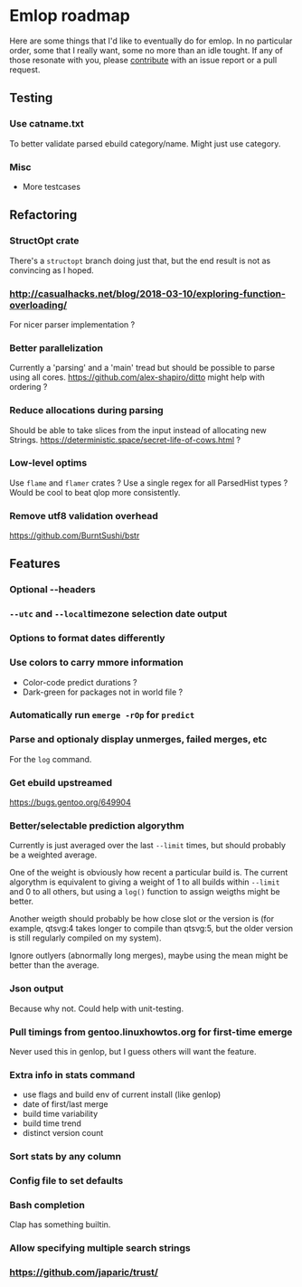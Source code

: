 # Emlop roadmap
Here are some things that I'd like to eventually do for emlop. In no particular order, some that I
really want, some no more than an idle tought. If any of those resonate with you, please
[contribute](CONTRIBUTING.md) with an issue report or a pull request.

## Testing
### Use catname.txt
To better validate parsed ebuild category/name. Might just use category.
### Misc
* More testcases

## Refactoring
### StructOpt crate
There's a `structopt` branch doing just that, but the end result is not as convincing as I hoped.
### http://casualhacks.net/blog/2018-03-10/exploring-function-overloading/
For nicer parser implementation ?
### Better parallelization
Currently a 'parsing' and a 'main' tread but should be possible to parse using all cores.
https://github.com/alex-shapiro/ditto might help with ordering ?
### Reduce allocations during parsing
Should be able to take slices from the input instead of allocating new Strings.
https://deterministic.space/secret-life-of-cows.html ?
### Low-level optims
Use `flame` and `flamer` crates ?
Use a single regex for all ParsedHist types ?
Would be cool to beat qlop more consistently.
### Remove utf8 validation overhead
https://github.com/BurntSushi/bstr

## Features
### Optional --headers
### `--utc` and `--local`timezone selection date output
### Options to format dates differently
### Use colors to carry mmore information
* Color-code predict durations ?
* Dark-green for packages not in world file ?
### Automatically run `emerge -rOp` for `predict`
### Parse and optionaly display unmerges, failed merges, etc
For the `log` command.
### Get ebuild upstreamed
https://bugs.gentoo.org/649904
### Better/selectable prediction algorythm
Currently is just averaged over the last `--limit` times, but should probably be a weighted average.

One of the weight is obviously how recent a particular build is. The current algorythm is equivalent
to giving a weight of 1 to all builds within `--limit` and 0 to all others, but using a `log()`
function to assign weigths might be better.

Another weigth should probably be how close slot or the version is (for example, qtsvg:4 takes
longer to compile than qtsvg:5, but the older version is still regularly compiled on my system).

Ignore outlyers (abnormally long merges), maybe using the mean might be better than the average.
### Json output
Because why not. Could help with unit-testing.
### Pull timings from gentoo.linuxhowtos.org for first-time emerge
Never used this in genlop, but I guess others will want the feature.
### Extra info in stats command
* use flags and build env of current install (like genlop)
* date of first/last merge
* build time variability
* build time trend
* distinct version count
### Sort stats by any column
### Config file to set defaults
### Bash completion
Clap has something builtin.
### Allow specifying multiple search strings
### https://github.com/japaric/trust/
